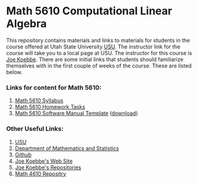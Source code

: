 # Math 5610 Computational Linear Algebra

This repository contains materials and links to materials for students in the course offered at Utah State University
[USU](http://www.usu.edu/). The instructor link for the course will take you to a local page at USU. The instructor for this
course is [Joe Koebbe](http://www.math.usu.edu/~koebbe). There are some initial links that students should familiarize themselves
with in the first couple of weeks of the course. These are listed below.

### Links for content for Math 5610:


1. [Math 5610 Syllabus](https://jvkoebbe.github.io/math5610/syllabus/syllabus)
2. [Math 5610 Homework Tasks](https://jvkoebbe.github.io/math5610/homework/indexOfHomeworkSets)
3. [Math 5610 Software Manual Template](https://jvkoebbe.github.io/math5610/softwareManual/softwareManualTemplate)
      ([download](https://jvkoebbe.github.io/math5610/softwareManual/softwareManualTemplate.md))


###  Other Useful Links:

1. [USU](http://www.usu.edu/)
2. [Department of Mathematics and Statistics](http://www.math.usu.edu/)
3. [Github](https://github.com)
4. [Joe Koebbe's Web Site](http://www.math.usu.edu/~koebbe)
5. [Joe Koebbe's Repositories](https://jvkoebbe.github.io/)
6. [Math 4610 Repositry](https://jvkoebbe.github.io/math4610)
